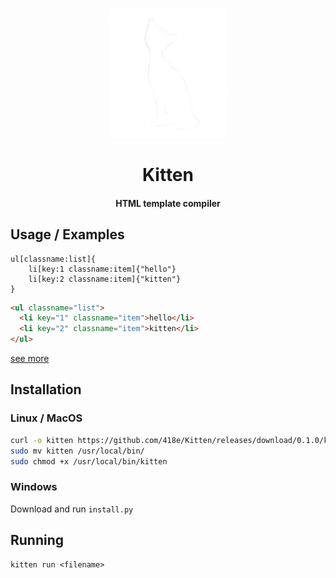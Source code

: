 <div align="center">

![Logo](./kitten.png)

# Kitten

#### HTML template compiler

</div>

## Usage / Examples

```kitten
ul[classname:list]{
    li[key:1 classname:item]{"hello"}
    li[key:2 classname:item]{"kitten"}
}
```

```html
<ul classname="list">
  <li key="1" classname="item">hello</li>
  <li key="2" classname="item">kitten</li>
</ul>
```

[see more](/docs/index.kitten)

## Installation

### Linux / MacOS

```bash
curl -o kitten https://github.com/418e/Kitten/releases/download/0.1.0/kitten
sudo mv kitten /usr/local/bin/
sudo chmod +x /usr/local/bin/kitten
```

### Windows

Download and run `install.py`

## Running

```
kitten run <filename>
```
